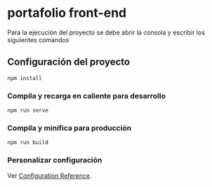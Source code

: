 # portafolio front-end 
Para la ejecución del proyecto se debe abrir la consola y escribir los siguientes comandos

## Configuración del proyecto
```
npm install
```

### Compila y recarga en caliente para desarrollo
```
npm run serve
```

### Compila y minifica para producción
```
npm run build
```

### Personalizar configuración
Ver [Configuration Reference](https://cli.vuejs.org/config/).
